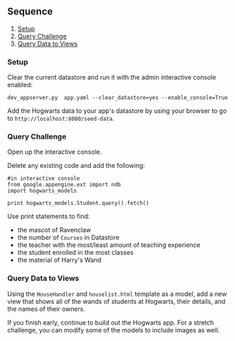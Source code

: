 ## Sequence
1. [Setup](#setup)
2. [Query Challenge](query-challenge)
3. [Query Data to Views](query-data-to-views)

### Setup
Clear the current datastore and run it with the admin interactive console
enabled:

  `dev_appserver.py  app.yaml --clear_datastore=yes --enable_console=True`

Add the Hogwarts data to your app's datastore by using your browser to go to
`http://localhost:8080/seed-data`.

### Query Challenge
Open up the interactive console.

Delete any existing code and add the following:
```
#in interactive console
from google.appengine.ext import ndb
import hogwarts_models

print hogwarts_models.Student.query().fetch()
```
Use print statements to find:
- the mascot of Ravenclaw
- the number of `Courses` in Datastore
- the teacher with the most/least amount of teaching experience
- the student enrolled in the most classes
- the material of Harry's Wand

### Query Data to Views
Using the `HouseHandler` and `houselist.html` template as a model, add a new
view that shows all of the wands of students at Hogwarts, their details, and the
names of their owners.

If you finish early, continue to build out the Hogwarts app. For a stretch
challenge, you can modify some of the models to include images as well.
